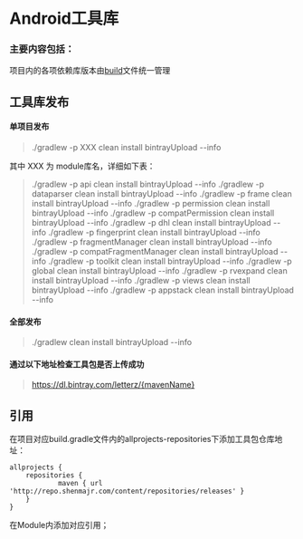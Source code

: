 Android工具库
=========
### 主要内容包括：

项目内的各项依赖库版本由[build](./build.gradle)文件统一管理

工具库发布
---------
#### 单项目发布
> ./gradlew -p XXX clean install bintrayUpload --info
 
其中 XXX 为 module库名，详细如下表：

>./gradlew -p api clean install bintrayUpload --info
./gradlew -p dataparser clean install bintrayUpload --info
./gradlew -p frame clean install bintrayUpload --info
./gradlew -p permission clean install bintrayUpload --info
./gradlew -p compatPermission clean install bintrayUpload --info
./gradlew -p dhl clean install bintrayUpload --info
./gradlew -p fingerprint clean install bintrayUpload --info
./gradlew -p fragmentManager clean install bintrayUpload --info
./gradlew -p compatFragmentManager clean install bintrayUpload --info
./gradlew -p toolkit clean install bintrayUpload --info
./gradlew -p global clean install bintrayUpload --info
./gradlew -p rvexpand clean install bintrayUpload --info
./gradlew -p views clean install bintrayUpload --info
./gradlew -p appstack clean install bintrayUpload --info

#### 全部发布
>./gradlew clean install bintrayUpload --info

#### 通过以下地址检查工具包是否上传成功
>https://dl.bintray.com/letterz/{mavenName}

引用
---------
在项目对应build.gradle文件内的allprojects-repositories下添加工具包仓库地址：
````
allprojects {
    repositories {
            maven { url 'http://repo.shenmajr.com/content/repositories/releases' }
    }
}
````
在Module内添加对应引用；
